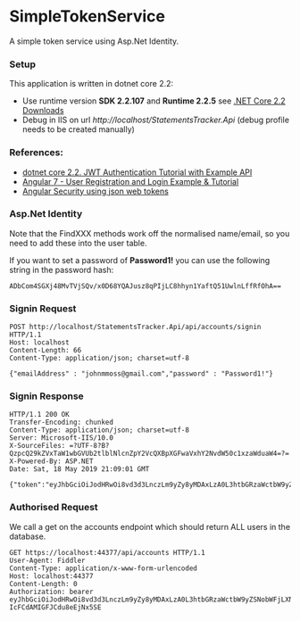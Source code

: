 ﻿# SimpleTokenService

A simple token service using Asp.Net Identity.

### Setup

This application is written in dotnet core 2.2:
* Use runtime version **SDK 2.2.107** and **Runtime 2.2.5** see [.NET Core 2.2 Downloads](https://dotnet.microsoft.com/download/dotnet-core/2.2)
* Debug in IIS on url *http://localhost/StatementsTracker.Api* (debug profile needs to be created manually)

### References:

* [dotnet core 2.2. JWT Authentication Tutorial with Example API
](https://jasonwatmore.com/post/2018/08/14/aspnet-core-21-jwt-authentication-tutorial-with-example-api)
* [Angular 7 - User Registration and Login Example & Tutorial](https://jasonwatmore.com/post/2018/10/29/angular-7-user-registration-and-login-example-tutorial#error-interceptor-ts)
* [Angular Security using json web tokens](https://app.pluralsight.com/library/courses/angular-security-json-web-tokens)
### Asp.Net Identity
Note that the FindXXX methods work off the normalised name/email, 
so you need to add these into the user table.

If you want to set a password of **Password1!** you can use the following string in the password hash:

```
ADbCom4SGXj48MvTVjSQv/x0D68YQAJusz8qPIjLC8hhyn1YaftQ51UwlnLffRfOhA==
```

### Signin Request

```
POST http://localhost/StatementsTracker.Api/api/accounts/signin HTTP/1.1
Host: localhost
Content-Length: 66
Content-Type: application/json; charset=utf-8

{"emailAddress" : "johnmmoss@gmail.com","password" : "Password1!"}
```

### Signin Response

```
HTTP/1.1 200 OK
Transfer-Encoding: chunked
Content-Type: application/json; charset=utf-8
Server: Microsoft-IIS/10.0
X-SourceFiles: =?UTF-8?B?QzpcQ29kZVxTaW1wbGVUb2tlblNlcnZpY2VcQXBpXGFwaVxhY2NvdW50c1xzaWduaW4=?=
X-Powered-By: ASP.NET
Date: Sat, 18 May 2019 21:09:01 GMT

{"token":"eyJhbGciOiJodHRwOi8vd3d3LnczLm9yZy8yMDAxLzA0L3htbGRzaWctbW9yZSNobWFjLXNoYTI1NiIsInR5cCI6IkpXVCJ9.eyJzdWIiOiJqb2hubW1vc3NAZ21haWwuY29tIiwibmJmIjoxNTU4MjEzNzI2LCJleHAiOjE1NTgyMTQwMjYsImlzcyI6IkFDTUUiLCJhdWQiOiJldmVyeW9uZSJ9.GmKluj_h8V_JwcEtR6wEpDhnw_sTY_eGbfhUC0bLMkU","expires":"300"}
```


### Authorised Request

We call a get on the accounts endpoint which should return ALL users in the database.

```
GET https://localhost:44377/api/accounts HTTP/1.1
User-Agent: Fiddler
Content-Type: application/x-www-form-urlencoded
Host: localhost:44377
Content-Length: 0
Authorization: bearer eyJhbGciOiJodHRwOi8vd3d3LnczLm9yZy8yMDAxLzA0L3htbGRzaWctbW9yZSNobWFjLXNoYTI1NiIsInR5cCI6IkpXVCJ9.eyJzdWIiOiJqb2hubW1vc3NAZ21haWwuY29tIiwibmJmIjoxNTU4MzY1NjA2LCJleHAiOjE1NTgzNjU5MDYsImlzcyI6IkFDTUUiLCJhdWQiOiJldmVyeW9uZSJ9.cdXOdUjUe0UNWoS0hGc-IcFCdAMIGFJCdu8eEjNx5SE
```